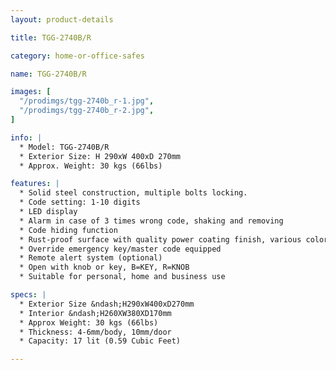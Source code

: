 ```yaml
---
layout: product-details

title: TGG-2740B/R

category: home-or-office-safes

name: TGG-2740B/R

images: [
  "/prodimgs/tgg-2740b_r-1.jpg",
  "/prodimgs/tgg-2740b_r-2.jpg",
]

info: |
  * Model: TGG-2740B/R
  * Exterior Size: H 290xW 400xD 270mm
  * Approx. Weight: 30 kgs (66lbs)

features: |
  * Solid steel construction, multiple bolts locking.
  * Code setting: 1-10 digits
  * LED display
  * Alarm in case of 3 times wrong code, shaking and removing
  * Code hiding function
  * Rust-proof surface with quality power coating finish, various colors available
  * Override emergency key/master code equipped
  * Remote alert system (optional)
  * Open with knob or key, B=KEY, R=KNOB
  * Suitable for personal, home and business use

specs: |
  * Exterior Size &ndash;H290xW400xD270mm
  * Interior &ndash;H260XW380XD170mm
  * Approx Weight: 30 kgs (66lbs)
  * Thickness: 4-6mm/body, 10mm/door
  * Capacity: 17 lit (0.59 Cubic Feet)

---
```



